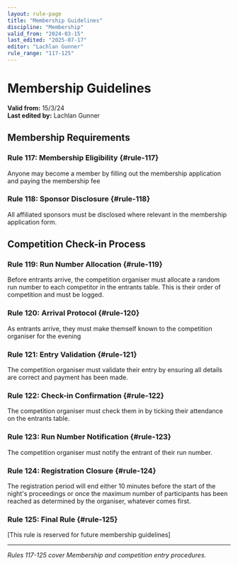 ```yaml
---
layout: rule-page
title: "Membership Guidelines"
discipline: "Membership"
valid_from: "2024-03-15"
last_edited: "2025-07-17"
editor: "Lachlan Gunner"
rule_range: "117-125"
---
```


# Membership Guidelines

**Valid from:** 15/3/24  
**Last edited by:** Lachlan Gunner

## Membership Requirements

### Rule 117: Membership Eligibility {#rule-117}
Anyone may become a member by filling out the membership application and paying the membership fee

### Rule 118: Sponsor Disclosure {#rule-118}
All affiliated sponsors must be disclosed where relevant in the membership application form.

## Competition Check-in Process

### Rule 119: Run Number Allocation {#rule-119}
Before entrants arrive, the competition organiser must allocate a random run number to each competitor in the entrants table. This is their order of competition and must be logged.

### Rule 120: Arrival Protocol {#rule-120}
As entrants arrive, they must make themself known to the competition organiser for the evening

### Rule 121: Entry Validation {#rule-121}
The competition organiser must validate their entry by ensuring all details are correct and payment has been made.

### Rule 122: Check-in Confirmation {#rule-122}
The competition organiser must check them in by ticking their attendance on the entrants table.

### Rule 123: Run Number Notification {#rule-123}
The competition organiser must notify the entrant of their run number.

### Rule 124: Registration Closure {#rule-124}
The registration period will end either 10 minutes before the start of the night's proceedings or once the maximum number of participants has been reached as determined by the organiser, whatever comes first.

### Rule 125: Final Rule {#rule-125}
[This rule is reserved for future membership guidelines]

---

*Rules 117-125 cover Membership and competition entry procedures.*